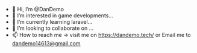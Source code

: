 - 👋 Hi, I’m @DanDemo
- 👀 I’m interested in game developments...
- 🌱 I’m currently learning laravel...
- 💞️ I’m looking to collaborate on ...
- 📫 How to reach me -> visit me on https://dandemo.tech/ or Email me to dandemo14613@gmail.com
